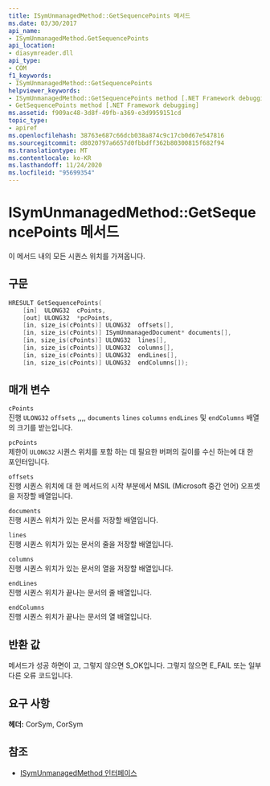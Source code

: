 ```yaml
---
title: ISymUnmanagedMethod::GetSequencePoints 메서드
ms.date: 03/30/2017
api_name:
- ISymUnmanagedMethod.GetSequencePoints
api_location:
- diasymreader.dll
api_type:
- COM
f1_keywords:
- ISymUnmanagedMethod::GetSequencePoints
helpviewer_keywords:
- ISymUnmanagedMethod::GetSequencePoints method [.NET Framework debugging]
- GetSequencePoints method [.NET Framework debugging]
ms.assetid: f909ac48-3d8f-49fb-a369-e3d9959151cd
topic_type:
- apiref
ms.openlocfilehash: 38763e687c66dcb038a874c9c17cb0d67e547816
ms.sourcegitcommit: d8020797a6657d0fbbdff362b80300815f682f94
ms.translationtype: MT
ms.contentlocale: ko-KR
ms.lasthandoff: 11/24/2020
ms.locfileid: "95699354"
---
```

# <a name="isymunmanagedmethodgetsequencepoints-method"></a>ISymUnmanagedMethod::GetSequencePoints 메서드

이 메서드 내의 모든 시퀀스 위치를 가져옵니다.  
  
## <a name="syntax"></a>구문  
  
```cpp  
HRESULT GetSequencePoints(  
    [in]  ULONG32  cPoints,  
    [out] ULONG32  *pcPoints,  
    [in, size_is(cPoints)] ULONG32  offsets[],  
    [in, size_is(cPoints)] ISymUnmanagedDocument* documents[],  
    [in, size_is(cPoints)] ULONG32  lines[],  
    [in, size_is(cPoints)] ULONG32  columns[],  
    [in, size_is(cPoints)] ULONG32  endLines[],  
    [in, size_is(cPoints)] ULONG32  endColumns[]);  
```  
  
## <a name="parameters"></a>매개 변수  

 `cPoints`  
 진행 `ULONG32` `offsets` ,,,, `documents` `lines` `columns` `endLines` 및 `endColumns` 배열의 크기를 받는입니다.  
  
 `pcPoints`  
 제한이 `ULONG32` 시퀀스 위치를 포함 하는 데 필요한 버퍼의 길이를 수신 하는에 대 한 포인터입니다.  
  
 `offsets`  
 진행 시퀀스 위치에 대 한 메서드의 시작 부분에서 MSIL (Microsoft 중간 언어) 오프셋을 저장할 배열입니다.  
  
 `documents`  
 진행 시퀀스 위치가 있는 문서를 저장할 배열입니다.  
  
 `lines`  
 진행 시퀀스 위치가 있는 문서의 줄을 저장할 배열입니다.  
  
 `columns`  
 진행 시퀀스 위치가 있는 문서의 열을 저장할 배열입니다.  
  
 `endLines`  
 진행 시퀀스 위치가 끝나는 문서의 줄 배열입니다.  
  
 `endColumns`  
 진행 시퀀스 위치가 끝나는 문서의 열 배열입니다.  
  
## <a name="return-value"></a>반환 값  

 메서드가 성공 하면이 고, 그렇지 않으면 S_OK입니다. 그렇지 않으면 E_FAIL 또는 일부 다른 오류 코드입니다.  
  
## <a name="requirements"></a>요구 사항  

 **헤더:** CorSym, CorSym  
  
## <a name="see-also"></a>참조

- [ISymUnmanagedMethod 인터페이스](isymunmanagedmethod-interface.md)
